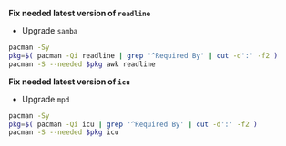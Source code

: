 **Fix needed latest version of `readline`**
- Upgrade `samba`
```sh
pacman -Sy
pkg=$( pacman -Qi readline | grep '^Required By' | cut -d':' -f2 )
pacman -S --needed $pkg awk readline
```

**Fix needed latest version of `icu`**
- Upgrade `mpd`
```sh
pacman -Sy
pkg=$( pacman -Qi icu | grep '^Required By' | cut -d':' -f2 )
pacman -S --needed $pkg icu
```
